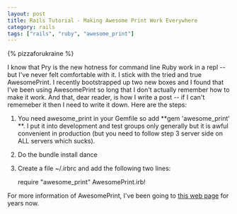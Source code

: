 ```yaml
---
layout: post
title: Rails Tutorial - Making Awesome Print Work Everywhere
category: rails
tags: ["rails", "ruby", "awesome_print"]
---
```

{% pizzaforukraine  %}

I know that Pry is the new hotness for command line Ruby work in a repl -- but I've never felt comfortable with it.  I stick with the tried and true AwesomePrint.  I recently bootstrapped up two new boxes and I found that I've been using AwesomePrint so long that I don't actually remember how to make it work.  And that, dear reader, is how I write a post -- if I can't rememeber it then I need to write it down.  Here are the steps:

1.  You need awesome_print in your Gemfile so add **gem 'awesome_print' **.  I put it into development and test groups only generally but it is awful convenient in production (but you need to follow step 3 server side on ALL servers which sucks).
2.  Do the bundle install dance
3.  Create a file ~/.irbrc and add the following two lines:

    require "awesome_print"
    AwesomePrint.irb!
    
For more information of AwesomePrint, I've been going to [this web page](http://www.rubyinside.com/awesome_print-a-new-pretty-printer-for-your-ruby-objects-3208.html) for years now.
